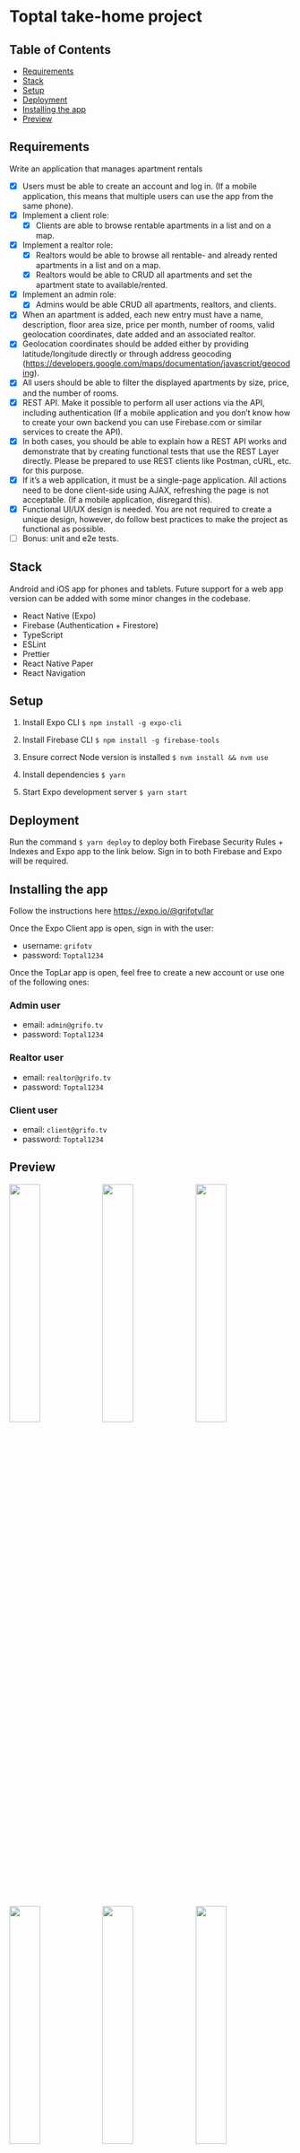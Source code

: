 # Toptal take-home project

## Table of Contents

- [Requirements](#requirements)
- [Stack](#stack)
- [Setup](#setup)
- [Deployment](#deployment)
- [Installing the app](#installing-the-app)
- [Preview](#preview)

## Requirements

Write an application that manages apartment rentals

- [x] Users must be able to create an account and log in. (If a mobile application, this means that multiple users can use the app from the same phone).
- [x] Implement a client role:
  - [x] Clients are able to browse rentable apartments in a list and on a map.
- [x] Implement a realtor role:
  - [x] Realtors would be able to browse all rentable- and already rented apartments in a list and on a map.
  - [x] Realtors would be able to CRUD all apartments and set the apartment state to available/rented.
- [x] Implement an admin role:
  - [x] Admins would be able CRUD all apartments, realtors, and clients.
- [x] When an apartment is added, each new entry must have a name, description, floor area size, price per month, number of rooms, valid geolocation coordinates, date added and an associated realtor.
- [x] Geolocation coordinates should be added either by providing latitude/longitude directly or through address geocoding (https://developers.google.com/maps/documentation/javascript/geocoding).
- [x] All users should be able to filter the displayed apartments by size, price, and the number of rooms.
- [x] REST API. Make it possible to perform all user actions via the API, including authentication (If a mobile application and you don’t know how to create your own backend you can use Firebase.com or similar services to create the API).
- [x] In both cases, you should be able to explain how a REST API works and demonstrate that by creating functional tests that use the REST Layer directly. Please be prepared to use REST clients like Postman, cURL, etc. for this purpose.
- [x] If it’s a web application, it must be a single-page application. All actions need to be done client-side using AJAX, refreshing the page is not acceptable. (If a mobile application, disregard this).
- [x] Functional UI/UX design is needed. You are not required to create a unique design, however, do follow best practices to make the project as functional as possible.
- [ ] Bonus: unit and e2e tests.

## Stack

Android and iOS app for phones and tablets. Future support for a web app version can be added with some minor changes in the codebase.

- React Native (Expo)
- Firebase (Authentication + Firestore)
- TypeScript
- ESLint
- Prettier
- React Native Paper
- React Navigation

## Setup

1. Install Expo CLI
   `$ npm install -g expo-cli`

2. Install Firebase CLI
   `$ npm install -g firebase-tools`

3. Ensure correct Node version is installed
   `$ nvm install && nvm use`

4. Install dependencies
   `$ yarn`

5. Start Expo development server
   `$ yarn start`

## Deployment

Run the command `$ yarn deploy` to deploy both Firebase Security Rules + Indexes and Expo app to the link below. Sign in to both Firebase and Expo will be required.

## Installing the app

Follow the instructions here https://expo.io/@grifotv/lar

Once the Expo Client app is open, sign in with the user:

- username: `grifotv`
- password: `Toptal1234`

Once the TopLar app is open, feel free to create a new account or use one of the following ones:

### Admin user

- email: `admin@grifo.tv`
- password: `Toptal1234`

### Realtor user

- email: `realtor@grifo.tv`
- password: `Toptal1234`

### Client user

- email: `client@grifo.tv`
- password: `Toptal1234`

## Preview

<img width="33%" src="https://git.toptal.com/screening/danilo-figueiredo/raw/develop/docs/assets/01.png"><img width="33%" src="https://git.toptal.com/screening/danilo-figueiredo/raw/develop/docs/assets/02.png"><img width="33%" src="https://git.toptal.com/screening/danilo-figueiredo/raw/develop/docs/assets/03.png"><img width="33%" src="https://git.toptal.com/screening/danilo-figueiredo/raw/develop/docs/assets/04.png"><img width="33%" src="https://git.toptal.com/screening/danilo-figueiredo/raw/develop/docs/assets/05.png"><img width="33%" src="https://git.toptal.com/screening/danilo-figueiredo/raw/develop/docs/assets/06.png"><img width="33%" src="https://git.toptal.com/screening/danilo-figueiredo/raw/develop/docs/assets/07.png"><img width="33%" src="https://git.toptal.com/screening/danilo-figueiredo/raw/develop/docs/assets/08.png"><img width="33%" src="https://git.toptal.com/screening/danilo-figueiredo/raw/develop/docs/assets/09.png"><img width="33%" src="https://git.toptal.com/screening/danilo-figueiredo/raw/develop/docs/assets/10.png"><img width="33%" src="https://git.toptal.com/screening/danilo-figueiredo/raw/develop/docs/assets/11.png"><img width="33%" src="https://git.toptal.com/screening/danilo-figueiredo/raw/develop/docs/assets/12.png"><img width="33%" src="https://git.toptal.com/screening/danilo-figueiredo/raw/develop/docs/assets/13.png"><img width="33%" src="https://git.toptal.com/screening/danilo-figueiredo/raw/develop/docs/assets/14.png"><img width="33%" src="https://git.toptal.com/screening/danilo-figueiredo/raw/develop/docs/assets/15.png"><img width="33%" src="https://git.toptal.com/screening/danilo-figueiredo/raw/develop/docs/assets/16.png"><img width="33%" src="https://git.toptal.com/screening/danilo-figueiredo/raw/develop/docs/assets/17.png"><img width="33%" src="https://git.toptal.com/screening/danilo-figueiredo/raw/develop/docs/assets/18.png"><img width="33%" src="https://git.toptal.com/screening/danilo-figueiredo/raw/develop/docs/assets/19.png"><img width="33%" src="https://git.toptal.com/screening/danilo-figueiredo/raw/develop/docs/assets/20.png"><img width="33%" src="https://git.toptal.com/screening/danilo-figueiredo/raw/develop/docs/assets/21.png"><img width="33%" src="https://git.toptal.com/screening/danilo-figueiredo/raw/develop/docs/assets/22.png"><img width="33%" src="https://git.toptal.com/screening/danilo-figueiredo/raw/develop/docs/assets/23.png"><img width="33%" src="https://git.toptal.com/screening/danilo-figueiredo/raw/develop/docs/assets/24.png"><img width="33%" src="https://git.toptal.com/screening/danilo-figueiredo/raw/develop/docs/assets/25.png"><img width="33%" src="https://git.toptal.com/screening/danilo-figueiredo/raw/develop/docs/assets/26.png"><img width="33%" src="https://git.toptal.com/screening/danilo-figueiredo/raw/develop/docs/assets/27.png">

